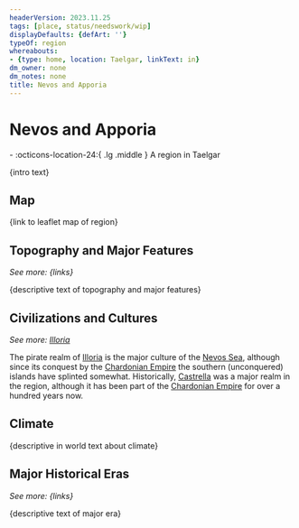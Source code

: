 ```yaml
---
headerVersion: 2023.11.25
tags: [place, status/needswork/wip]
displayDefaults: {defArt: ''}
typeOf: region
whereabouts:
- {type: home, location: Taelgar, linkText: in}
dm_owner: none
dm_notes: none
title: Nevos and Apporia
---
```

# Nevos and Apporia
<div class="grid cards ext-narrow-margin ext-one-column" markdown>
-    :octicons-location-24:{ .lg .middle } A region in Taelgar  
</div>




{intro text}
## Map

{link to leaflet map of region}
## Topography and Major Features
_See more: {links}_

{descriptive text of topography and major features}
## Civilizations and Cultures
_See more: [Illoria](<./illoria.md>)_

The pirate realm of [Illoria](<./illoria.md>) is the major culture of the [Nevos Sea](<./nevos-sea.md>), although since its conquest by the [Chardonian Empire](<../greater-chardon/chardonian-empire/chardonian-empire.md>) the southern (unconquered) islands have splinted somewhat. Historically, [Castrella](<../greater-chardon/chardonian-empire/apporia/castrella.md>) was a major realm in the region, although it has been part of the [Chardonian Empire](<../greater-chardon/chardonian-empire/chardonian-empire.md>) for over a hundred years now.


## Climate

{descriptive in world text about climate}



## Major Historical Eras
_See more: {links}_

{descriptive text of major era}

